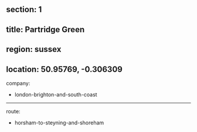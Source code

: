 section: 1
----
title: Partridge Green
----
region: sussex
----
location: 50.95769, -0.306309
----
company:
- london-brighton-and-south-coast
----
route:
- horsham-to-steyning-and-shoreham

